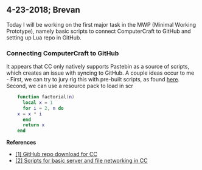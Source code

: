  4-23-2018; Brevan
 -
 
Today I will be working on the first major task in the MWP (Minimal Working Prototype), namely basic scripts to connect ComputerCraft to GitHub and setting up Lua repo in GitHub.

### Connecting ComputerCraft to GitHub
It appears that CC only natively supports Pastebin as a source of scripts, which creates an issue with syncing to GitHub. A couple ideas occur to me - First, we can try to jury rig this with pre-built scripts, as found [here](http://www.computercraft.info/forums2/index.php?/topic/4072-github-repository-downloader/). Second, we can use a resource pack to load in scr
```lua
    function factorial(n)
	  local x = 1
	  for i = 2, n do
    x = x * i
	  end
	  return x
	end
```
**References**
- [[1] GitHub repo download for CC](http://www.computercraft.info/forums2/index.php?/topic/4072-github-repository-downloader/)
- [[2] Scripts for basic server and file networking in CC](https://github.com/lyqyd/ComputerCraft-LyqydNet)

<!--stackedit_data:
eyJoaXN0b3J5IjpbNzUxNzQ2Nzc5LDIwMzgwMzI0MDEsMzY2Nz
Y0ODc2LC0xMDIxODY1ODc1LC0xMTE2ODU4NjIsLTIwNzQ1ODE5
NTddfQ==
-->